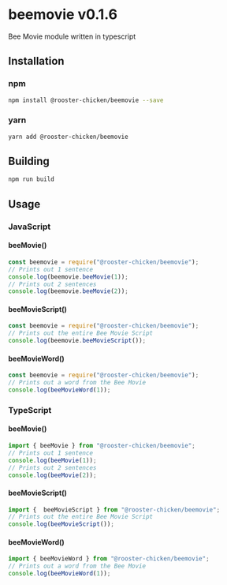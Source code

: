 # beemovie v0.1.6
Bee Movie module written in typescript

## Installation

### npm

```sh
npm install @rooster-chicken/beemovie --save
```

### yarn

```sh
yarn add @rooster-chicken/beemovie
```

## Building

```sh
npm run build
```

## Usage

### JavaScript

#### beeMovie()

```javascript
const beemovie = require("@rooster-chicken/beemovie");
// Prints out 1 sentence
console.log(beemovie.beeMovie(1));
// Prints out 2 sentences
console.log(beemovie.beeMovie(2));
```

#### beeMovieScript()

```javascript
const beemovie = require("@rooster-chicken/beemovie");
// Prints out the entire Bee Movie Script
console.log(beemovie.beeMovieScript());
```

#### beeMovieWord()

```javascript
const beemovie = require("@rooster-chicken/beemovie");
// Prints out a word from the Bee Movie
console.log(beeMovieWord(1));
```

### TypeScript

#### beeMovie()

```typescript
import { beeMovie } from "@rooster-chicken/beemovie";
// Prints out 1 sentence
console.log(beeMovie(1));
// Prints out 2 sentences
console.log(beeMovie(2));
```

#### beeMovieScript()

```typescript
import {  beeMovieScript } from "@rooster-chicken/beemovie";
// Prints out the entire Bee Movie Script
console.log(beeMovieScript());
```

#### beeMovieWord()

```typescript
import { beeMovieWord } from "@rooster-chicken/beemovie";
// Prints out a word from the Bee Movie
console.log(beeMovieWord(1));
```
